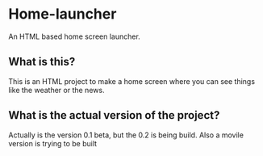 # Home-launcher
An HTML based home screen launcher.
## What is this?
This is an HTML project to make a home screen where you can see things like the weather or the news.
## What is the actual version of the project?
Actually is the version 0.1 beta, but the 0.2 is being build. Also a movile version is trying to be built
